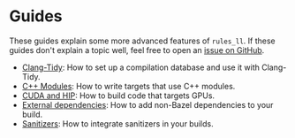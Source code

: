 # Guides

These guides explain some more advanced features of `rules_ll`.
If these guides don't explain a topic well, feel free to open an
[issue on GitHub](https://github.com/eomii/rules_ll/issues).

- [Clang-Tidy](clang_tidy.md): How to set up a compilation database and use it
  with Clang-Tidy.
- [C++ Modules](modules.md): How to write targets that use C++ modules.
- [CUDA and HIP](cuda_and_hip.md): How to build code that targets GPUs.
- [External dependencies](external_dependencies.md): How to add non-Bazel
  dependencies to your build.
- [Sanitizers](sanitizers.md): How to integrate sanitizers in your builds.

